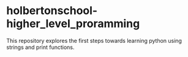 # holbertonschool-higher_level_proramming
This repository explores the first steps towards learning python using strings and print functions.
